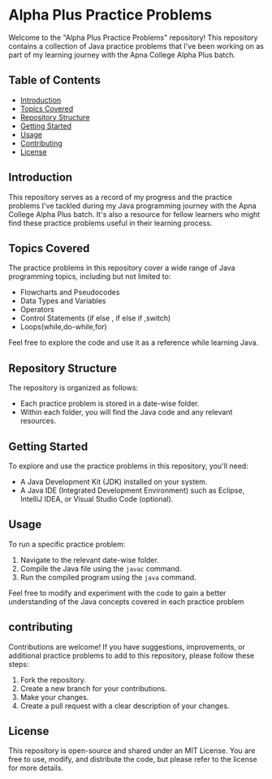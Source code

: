# Alpha Plus Practice Problems

Welcome to the "Alpha Plus Practice Problems" repository! This repository contains a collection of Java practice problems that I've been working on as part of my learning journey with the Apna College Alpha Plus batch.

## Table of Contents

- [Introduction](#introduction)
- [Topics Covered](#topics-covered)
- [Repository Structure](#repository-structure)
- [Getting Started](#getting-started)
- [Usage](#usage)
- [Contributing](#contributing)
- [License](#license)

## Introduction

This repository serves as a record of my progress and the practice problems I've tackled during my Java programming journey with the Apna College Alpha Plus batch. It's also a resource for fellow learners who might find these practice problems useful in their learning process.

## Topics Covered

The practice problems in this repository cover a wide range of Java programming topics, including but not limited to:
- Flowcharts and Pseudocodes
- Data Types and Variables
- Operators
- Control Statements (if else , if else if ,switch)
- Loops(while,do-while,for)

Feel free to explore the code and use it as a reference while learning Java.

## Repository Structure

The repository is organized as follows:

- Each practice problem is stored in a date-wise folder.
- Within each folder, you will find the Java code and any relevant resources.

## Getting Started

To explore and use the practice problems in this repository, you'll need:

- A Java Development Kit (JDK) installed on your system.
- A Java IDE (Integrated Development Environment) such as Eclipse, IntelliJ IDEA, or Visual Studio Code (optional).

## Usage

To run a specific practice problem:

1. Navigate to the relevant date-wise folder.
2. Compile the Java file using the `javac` command.
3. Run the compiled program using the `java` command.


Feel free to modify and experiment with the code to gain a better understanding of the Java concepts covered in each practice problem

## contributing

Contributions are welcome! If you have suggestions, improvements, or additional practice problems to add to this repository, please follow these steps:

1. Fork the repository.
2. Create a new branch for your contributions.
3. Make your changes.
4. Create a pull request with a clear description of your changes.

## License

This repository is open-source and shared under an MIT License. You are free to use, modify, and distribute the code, but please refer to the license for more details.

